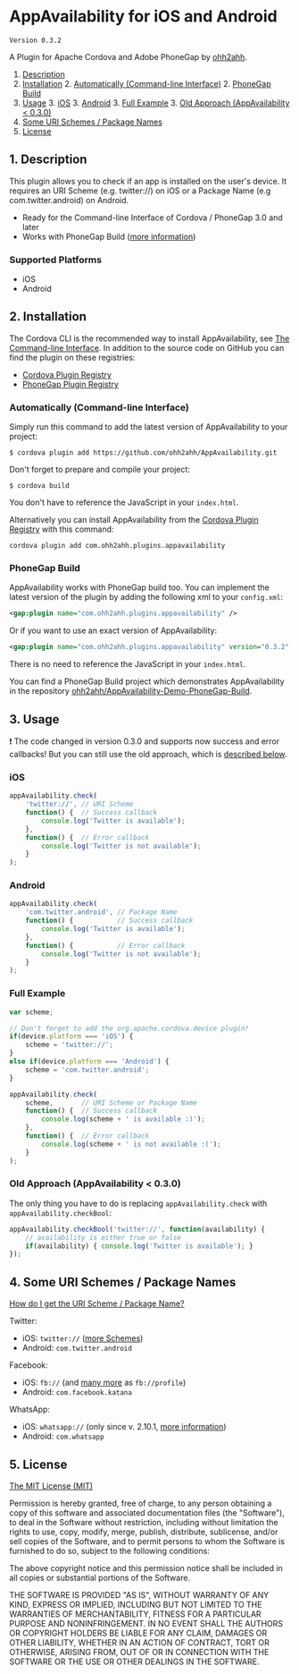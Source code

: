 # AppAvailability for iOS and Android

`Version 0.3.2`

A Plugin for Apache Cordova and Adobe PhoneGap by [ohh2ahh](http://ohh2ahh.com).

1. [Description](https://github.com/ohh2ahh/AppAvailability#1-description)
2. [Installation](https://github.com/ohh2ahh/AppAvailability#2-installation)
	2. [Automatically (Command-line Interface)](https://github.com/ohh2ahh/AppAvailability#automatically-command-line-interface)
	2. [PhoneGap Build](https://github.com/ohh2ahh/AppAvailability#phonegap-build)
3. [Usage](https://github.com/ohh2ahh/AppAvailability#3-usage)
	3. [iOS](https://github.com/ohh2ahh/AppAvailability#ios)
	3. [Android](https://github.com/ohh2ahh/AppAvailability#android)
	3. [Full Example](https://github.com/ohh2ahh/AppAvailability#full-example)
	3. [Old Approach (AppAvailability < 0.3.0)](https://github.com/ohh2ahh/AppAvailability#old-approach-appavailability--030)
4. [Some URI Schemes / Package Names](https://github.com/ohh2ahh/AppAvailability#4-some-uri-schemes--package-names)
5. [License](https://github.com/ohh2ahh/AppAvailability#5-license)

## 1. Description

This plugin allows you to check if an app is installed on the user's device.
It requires an URI Scheme (e.g. twitter://) on iOS or a Package Name (e.g com.twitter.android) on Android.

* Ready for the Command-line Interface of Cordova / PhoneGap 3.0 and later
* Works with PhoneGap Build ([more information](https://build.phonegap.com/plugins/17))

### Supported Platforms

* iOS
* Android

## 2. Installation

The Cordova CLI is the recommended way to install AppAvailability, see [The Command-line Interface](http://cordova.apache.org/docs/en/4.0.0/guide_cli_index.md.html#The%20Command-Line%20Interface). In addition to the source code on GitHub you can find the plugin on these registries:
* [Cordova Plugin Registry](http://plugins.cordova.io/#/package/com.ohh2ahh.plugins.appavailability)
* [PhoneGap Plugin Registry](https://build.phonegap.com/plugins/1054)

### Automatically (Command-line Interface)

Simply run this command to add the latest version of AppAvailability to your project:
```
$ cordova plugin add https://github.com/ohh2ahh/AppAvailability.git
```

Don't forget to prepare and compile your project:
```
$ cordova build
```

You don't have to reference the JavaScript in your `index.html`.

Alternatively you can install AppAvailability from the [Cordova Plugin Registry](http://plugins.cordova.io/#/package/com.ohh2ahh.plugins.appavailability) with this command:
```
cordova plugin add com.ohh2ahh.plugins.appavailability
```

### PhoneGap Build

AppAvailability works with PhoneGap build too. You can implement the latest version of the plugin by adding the following xml to your `config.xml`:
```xml
<gap:plugin name="com.ohh2ahh.plugins.appavailability" />
```
Or if you want to use an exact version of AppAvailability:
```xml
<gap:plugin name="com.ohh2ahh.plugins.appavailability" version="0.3.2" />
```

There is no need to reference the JavaScript in your `index.html`.

You can find a PhoneGap Build project which demonstrates AppAvailability in the repository [ohh2ahh/AppAvailability-Demo-PhoneGap-Build](https://github.com/ohh2ahh/AppAvailability-Demo-PhoneGap-Build).

## 3. Usage

:exclamation: The code changed in version 0.3.0 and supports now success and error callbacks! But you can still use the old approach, which is [described below](https://github.com/ohh2ahh/AppAvailability#old-approach-appavailability--030).

### iOS

```javascript
appAvailability.check(
    'twitter://', // URI Scheme
    function() {  // Success callback
        console.log('Twitter is available');
    },
    function() {  // Error callback
        console.log('Twitter is not available');
    }
);
```

### Android

```javascript
appAvailability.check(
    'com.twitter.android', // Package Name
    function() {           // Success callback
        console.log('Twitter is available');
    },
    function() {           // Error callback
        console.log('Twitter is not available');
    }
);
```

### Full Example

```javascript
var scheme;

// Don't forget to add the org.apache.cordova.device plugin!
if(device.platform === 'iOS') {
    scheme = 'twitter://';
}
else if(device.platform === 'Android') {
    scheme = 'com.twitter.android';
}

appAvailability.check(
    scheme,       // URI Scheme or Package Name
    function() {  // Success callback
        console.log(scheme + ' is available :)');
    },
    function() {  // Error callback
        console.log(scheme + ' is not available :(');
    }
);
```

### Old Approach (AppAvailability < 0.3.0)

The only thing you have to do is replacing `appAvailability.check` with `appAvailability.checkBool`:

```javascript
appAvailability.checkBool('twitter://', function(availability) {
    // availability is either true or false
    if(availability) { console.log('Twitter is available'); }
});
```

## 4. Some URI Schemes / Package Names

[How do I get the URI Scheme / Package Name?](https://github.com/ohh2ahh/AppAvailability/issues/2#issuecomment-22203591)

Twitter:
* iOS: `twitter://` ([more Schemes](http://wiki.akosma.com/IPhone_URL_Schemes#Twitter))
* Android: `com.twitter.android`

Facebook:
* iOS: `fb://` (and [many more](http://wiki.akosma.com/IPhone_URL_Schemes#Facebook) as `fb://profile`)
* Android: `com.facebook.katana`

WhatsApp:
* iOS: `whatsapp://` (only since v. 2.10.1, [more information](http://www.whatsapp.com/faq/en/iphone/23559013))
* Android: `com.whatsapp`

## 5. License

[The MIT License (MIT)](http://www.opensource.org/licenses/mit-license.html)

Permission is hereby granted, free of charge, to any person obtaining a copy
of this software and associated documentation files (the "Software"), to deal
in the Software without restriction, including without limitation the rights
to use, copy, modify, merge, publish, distribute, sublicense, and/or sell
copies of the Software, and to permit persons to whom the Software is
furnished to do so, subject to the following conditions:

The above copyright notice and this permission notice shall be included in
all copies or substantial portions of the Software.

THE SOFTWARE IS PROVIDED "AS IS", WITHOUT WARRANTY OF ANY KIND, EXPRESS OR
IMPLIED, INCLUDING BUT NOT LIMITED TO THE WARRANTIES OF MERCHANTABILITY,
FITNESS FOR A PARTICULAR PURPOSE AND NONINFRINGEMENT. IN NO EVENT SHALL THE
AUTHORS OR COPYRIGHT HOLDERS BE LIABLE FOR ANY CLAIM, DAMAGES OR OTHER
LIABILITY, WHETHER IN AN ACTION OF CONTRACT, TORT OR OTHERWISE, ARISING FROM,
OUT OF OR IN CONNECTION WITH THE SOFTWARE OR THE USE OR OTHER DEALINGS IN
THE SOFTWARE.